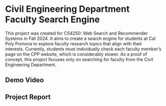 # Civil Engineering Department Faculty Search Engine

This project was created for CS4250: Web Search and Recommender Systems in Fall 2024. It aims to create a search engine for students at Cal Poly Pomona to explore faculty research topics that align with their interests. Currently, students must individually check each faculty member’s page on the CPP website, which is considerably slower. As a proof of concept, this project focuses only on searching for faculty from the Civil Engineering Department.

## Demo Video

## Project Report
